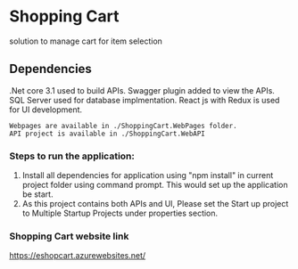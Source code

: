 # Shopping Cart 
 solution to manage cart for item selection
 
 ## Dependencies
 
  .Net core 3.1 used to build APIs. Swagger plugin added to view the APIs.
  SQL Server used for database implmentation.
  React js with Redux is used for UI development.
  
    Webpages are available in ./ShoppingCart.WebPages folder.
    API project is available in ./ShoppingCart.WebAPI

### Steps to run the application:

1. Install all dependencies for application using "npm install" in current project folder using command prompt. This would set up the application be start.
2. As this project contains both APIs and UI, Please set the Start up project to Multiple Startup Projects under properties section.


### Shopping Cart website link

https://eshopcart.azurewebsites.net/

